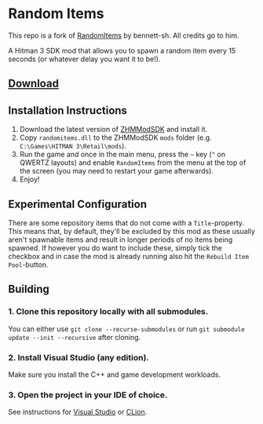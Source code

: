 # Random Items
This repo is a fork of [RandomItems](https://github.com/bennett-sh/hm-random-items) by bennett-sh. All credits go to him.

A Hitman 3 SDK mod that allows you to spawn a random item every 15 seconds (or whatever delay you want it to be!).


## [Download](https://www.nexusmods.com/hitman3/mods/891?tab=files)

## Installation Instructions

1. Download the latest version of [ZHMModSDK](https://github.com/OrfeasZ/ZHMModSDK) and install it.
2. Copy `randomitems.dll` to the ZHMModSDK `mods` folder (e.g. `C:\Games\HITMAN 3\Retail\mods`).
3. Run the game and once in the main menu, press the `~` key (`^` on QWERTZ layouts) and enable `RandomItems` from the menu at the top of the screen (you may need to restart your game afterwards).
4. Enjoy!

## Experimental Configuration
There are some repository items that do not come with a `Title`-property. This means that, by default, they'll be excluded by this mod as these usually aren't spawnable items and result in longer periods of no items being spawned. If however you do want to include these, simply tick the checkbox and in case the mod is already running also hit the `Rebuild Item Pool`-button.

## Building

### 1. Clone this repository locally with all submodules.

You can either use `git clone --recurse-submodules` or run `git submodule update --init --recursive` after cloning.

### 2. Install Visual Studio (any edition).

Make sure you install the C++ and game development workloads.

### 3. Open the project in your IDE of choice.

See instructions for [Visual Studio](https://github.com/OrfeasZ/ZHMModSDK/wiki/Setting-up-Visual-Studio-for-development) or [CLion](https://github.com/OrfeasZ/ZHMModSDK/wiki/Setting-up-CLion-for-development).
